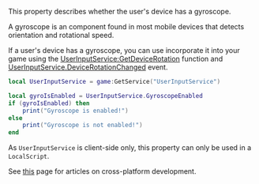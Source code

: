 This property describes whether the user's device has a gyroscope.

A gyroscope is an component found in most mobile devices that detects
orientation and rotational speed.

If a user's device has a gyroscope, you can use incorporate it into your
game using the [UserInputService:GetDeviceRotation](https://create.roblox.com/docs/reference/engine/classes/UserInputService#GetDeviceRotation) function and
[UserInputService.DeviceRotationChanged](https://create.roblox.com/docs/reference/engine/classes/UserInputService#DeviceRotationChanged) event.

```lua
local UserInputService = game:GetService("UserInputService")

local gyroIsEnabled = UserInputService.GyroscopeEnabled
if (gyroIsEnabled) then
    print("Gyroscope is enabled!")
else
    print("Gyroscope is not enabled!")
end
```

As `UserInputService` is client-side only, this property can only be used
in a `LocalScript`.

See [this][1] page for articles on cross-platform development.

[1]: /learn-roblox/cross-platform